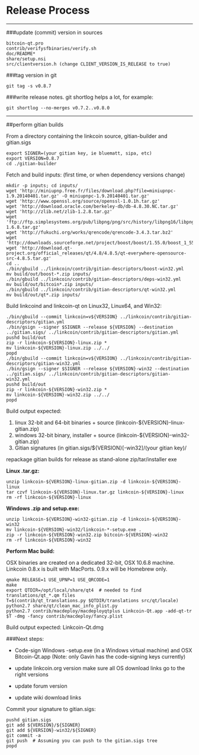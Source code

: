 Release Process
====================

* * *

###update (commit) version in sources


	bitcoin-qt.pro
	contrib/verifysfbinaries/verify.sh
	doc/README*
	share/setup.nsi
	src/clientversion.h (change CLIENT_VERSION_IS_RELEASE to true)

###tag version in git

	git tag -s v0.8.7

###write release notes. git shortlog helps a lot, for example:

	git shortlog --no-merges v0.7.2..v0.8.0

* * *

##perform gitian builds

 From a directory containing the linkcoin source, gitian-builder and gitian.sigs
  
	export SIGNER=(your gitian key, ie bluematt, sipa, etc)
	export VERSION=0.8.7
	cd ./gitian-builder

 Fetch and build inputs: (first time, or when dependency versions change)

	mkdir -p inputs; cd inputs/
	wget 'http://miniupnp.free.fr/files/download.php?file=miniupnpc-1.9.20140401.tar.gz' -O miniupnpc-1.9.20140401.tar.gz'
	wget 'http://www.openssl.org/source/openssl-1.0.1h.tar.gz'
	wget 'http://download.oracle.com/berkeley-db/db-4.8.30.NC.tar.gz'
	wget 'http://zlib.net/zlib-1.2.8.tar.gz'
	wget 'ftp://ftp.simplesystems.org/pub/libpng/png/src/history/libpng16/libpng-1.6.8.tar.gz'
	wget 'http://fukuchi.org/works/qrencode/qrencode-3.4.3.tar.bz2'
	wget 'http://downloads.sourceforge.net/project/boost/boost/1.55.0/boost_1_55_0.tar.bz2'
	wget 'http://download.qt-project.org/official_releases/qt/4.8/4.8.5/qt-everywhere-opensource-src-4.8.5.tar.gz'
	cd ..
	./bin/gbuild ../linkcoin/contrib/gitian-descriptors/boost-win32.yml
	mv build/out/boost-*.zip inputs/
	./bin/gbuild ../linkcoin/contrib/gitian-descriptors/deps-win32.yml
	mv build/out/bitcoin*.zip inputs/
	./bin/gbuild ../linkcoin/contrib/gitian-descriptors/qt-win32.yml
	mv build/out/qt*.zip inputs/

 Build linkcoind and linkcoin-qt on Linux32, Linux64, and Win32:
  
	./bin/gbuild --commit linkcoin=v${VERSION} ../linkcoin/contrib/gitian-descriptors/gitian.yml
	./bin/gsign --signer $SIGNER --release ${VERSION} --destination ../gitian.sigs/ ../linkcoin/contrib/gitian-descriptors/gitian.yml
	pushd build/out
	zip -r linkcoin-${VERSION}-linux.zip *
	mv linkcoin-${VERSION}-linux.zip ../../
	popd
	./bin/gbuild --commit linkcoin=v${VERSION} ../linkcoin/contrib/gitian-descriptors/gitian-win32.yml
	./bin/gsign --signer $SIGNER --release ${VERSION}-win32 --destination ../gitian.sigs/ ../linkcoin/contrib/gitian-descriptors/gitian-win32.yml
	pushd build/out
	zip -r linkcoin-${VERSION}-win32.zip *
	mv linkcoin-${VERSION}-win32.zip ../../
	popd

  Build output expected:

  1. linux 32-bit and 64-bit binaries + source (linkcoin-${VERSION}-linux-gitian.zip)
  2. windows 32-bit binary, installer + source (linkcoin-${VERSION}-win32-gitian.zip)
  3. Gitian signatures (in gitian.sigs/${VERSION}[-win32]/(your gitian key)/

repackage gitian builds for release as stand-alone zip/tar/installer exe

**Linux .tar.gz:**

	unzip linkcoin-${VERSION}-linux-gitian.zip -d linkcoin-${VERSION}-linux
	tar czvf linkcoin-${VERSION}-linux.tar.gz linkcoin-${VERSION}-linux
	rm -rf linkcoin-${VERSION}-linux

**Windows .zip and setup.exe:**

	unzip linkcoin-${VERSION}-win32-gitian.zip -d linkcoin-${VERSION}-win32
	mv linkcoin-${VERSION}-win32/linkcoin-*-setup.exe .
	zip -r linkcoin-${VERSION}-win32.zip bitcoin-${VERSION}-win32
	rm -rf linkcoin-${VERSION}-win32

**Perform Mac build:**

  OSX binaries are created on a dedicated 32-bit, OSX 10.6.8 machine.
  Linkcoin 0.8.x is built with MacPorts.  0.9.x will be Homebrew only.

	qmake RELEASE=1 USE_UPNP=1 USE_QRCODE=1
	make
	export QTDIR=/opt/local/share/qt4  # needed to find translations/qt_*.qm files
	T=$(contrib/qt_translations.py $QTDIR/translations src/qt/locale)
	python2.7 share/qt/clean_mac_info_plist.py
	python2.7 contrib/macdeploy/macdeployqtplus Linkcoin-Qt.app -add-qt-tr $T -dmg -fancy contrib/macdeploy/fancy.plist

 Build output expected: Linkcoin-Qt.dmg

###Next steps:

* Code-sign Windows -setup.exe (in a Windows virtual machine) and
  OSX Bitcoin-Qt.app (Note: only Gavin has the code-signing keys currently)

* update linkcoin.org version
  make sure all OS download links go to the right versions

* update forum version

* update wiki download links

Commit your signature to gitian.sigs:

	pushd gitian.sigs
	git add ${VERSION}/${SIGNER}
	git add ${VERSION}-win32/${SIGNER}
	git commit -a
	git push  # Assuming you can push to the gitian.sigs tree
	popd


